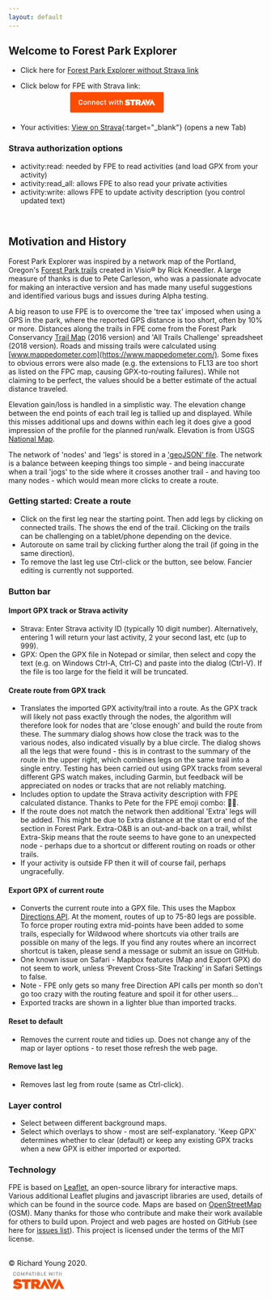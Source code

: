```yaml
---
layout: default
---
```

<head>
  <link rel="stylesheet" href="https://maxcdn.bootstrapcdn.com/font-awesome/4.6.1/css/font-awesome.min.css">
</head>

## Welcome to Forest Park Explorer

- Click here for [Forest Park Explorer without Strava link](main.html)

- Click below for FPE with Strava link:  
&nbsp;&nbsp;&nbsp;&nbsp;&nbsp;&nbsp;&nbsp;&nbsp;&nbsp;&nbsp;&nbsp;&nbsp;&nbsp;&nbsp;&nbsp;&nbsp;&nbsp;&nbsp;&nbsp;&nbsp;&nbsp;&nbsp;&nbsp;&nbsp;[![Connect with Strava](/images/btn_strava_connectwith_orange.png)](https://www.strava.com/oauth/authorize?client_id=31392&response_type=code&redirect_uri=https://richardjy.github.io/FPE/main.html&approval_prompt=auto&scope=read,activity:read,activity:read_all,activity:write)

- Your activities: [View on Strava](https://www.strava.com/athlete/training){:target="_blank"} (opens a new Tab)


### Strava authorization options

- activity:read: needed by FPE to read activities (and load GPX from your activity)
- activity:read_all: allows FPE to also read your private activities
- activity:write: allows FPE to update activity description (you control updated text)

<br>

## Motivation and History
Forest Park Explorer was inspired by a network map of the Portland, Oregon's [Forest Park trails](https://forestparkconservancy.org/forest-park/) created in Visio® by Rick Kneedler. A large measure of thanks is due to Pete Carleson, who was a passionate advocate for making an interactive version and has made many useful suggestions and identified various bugs and issues during Alpha testing.

A big reason to use FPE is to overcome the 'tree tax' imposed when using a GPS in the park, where the reported GPS distance is too short, often by 10% or more. Distances along the trails in FPE come from the Forest Park Conservancy [Trail Map](https://forestparkconservancy.org/product/trail-map-visitors-guide/) (2016 version) and 'All Trails Challenge' spreadsheet (2018 version). Roads and missing trails were calculated using [www.mappedometer.com](https://www.mappedometer.com/). Some fixes to obvious errors were also made (e.g. the extensions to FL13 are too short as listed on the FPC map, causing GPX-to-routing failures). While not claiming to be perfect, the values should be a better estimate of the actual distance traveled. 

Elevation gain/loss is handled in a simplistic way. The elevation change between the end points of each trail leg is tallied up and displayed. While this misses additional ups and downs within each leg it does give a good impression of the profile for the planned run/walk. Elevation is from USGS [National Map](https://www.usgs.gov/core-science-systems/national-geospatial-program/national-map).

The network of 'nodes' and 'legs' is stored in a ['geoJSON' file](https://gist.github.com/richardjy/9524f0810c1bda554c69f36501cbd92a). The network is a balance between keeping things too simple - and being inaccurate when a trail 'jogs' to the side where it crosses another trail - and having too many nodes - which would mean more clicks to create a route.

### Getting started: Create a route
- Click on the first leg near the starting point. Then add legs by clicking on connected trails. The <i class='fa fa-flag-checkered'></i> shows the end of the trail. Clicking on the trails can be challenging on a tablet/phone depending on the device. 
- Autoroute on same trail by clicking further along the trail (if going in the same direction).
- To remove the last leg use Ctrl-click or the button, see below. Fancier editing is currently not supported.

### Button bar

#### <i class='fa fa-map-o'></i>  Import GPX track or Strava activity
- Strava: Enter Strava activity ID (typically 10 digit number). Alternatively, entering 1 will return your last activity, 2 your second last, etc (up to 999).
- GPX: Open the GPX file in Notepad or similar, then select and copy the text (e.g. on Windows Ctrl-A, Ctrl-C) and paste into the dialog (Ctrl-V). If the file is too large for the field it will be truncated. 

#### <i class='fa fa-map-signs fa-lg'></i>  Create route from GPX track
- Translates the imported GPX activity/trail into a route. As the GPX track will likely not pass exactly through the nodes, the algorithm will therefore look for nodes that are 'close enough' and build the route from these. The summary dialog shows how close the track was to the various nodes, also indicated visually by a blue circle. The dialog shows all the legs that were found - this is in contrast to the summary of the route in the upper right, which combines legs on the same trail into a single entry. Testing has been carried out using GPX tracks from several different GPS watch makes, including Garmin, but feedback will be appreciated on nodes or tracks that are not reliably matching.
- Includes option to update the Strava activity description with FPE calculated distance. Thanks to Pete for the FPE emoji combo: 🌲📏.
- If the route does not match the network then additional 'Extra' legs will be added. This might be due to Extra distance at the start or end of the section in Forest Park. Extra-O&B is an out-and-back on a trail, whilst Extra-Skip means that the route seems to have gone to an unexpected node - perhaps due to a shortcut or different routing on roads or other trails.
- If your activity is outside FP then it will of course fail, perhaps ungracefully.

#### <i class='fa fa-download fa-lg'></i>  Export GPX of current route
- Converts the current route into a GPX file. This uses the Mapbox [Directions API](https://docs.mapbox.com/help/glossary/directions-api/). At the moment, routes of up to 75-80 legs are possible. To force proper routing extra mid-points have been added to some trails, especially for Wildwood where shortcuts via other trails are possible on many of the legs. If you find any routes where an incorrect shortcut is taken, please send a message or submit an issue on GitHub. 
- One known issue on Safari - Mapbox features (Map and Export GPX) do not seem to work, unless ‘Prevent Cross-Site Tracking’ in Safari Settings to false.
- Note - FPE only gets so many free Direction API calls per month so don't go too crazy with the routing feature and spoil it for other users...
- Exported tracks are shown in a lighter blue than imported tracks.

#### <i class='fa fa-refresh fa-lg'></i>  Reset to default
- Removes the current route and tidies up. Does not change any of the map or layer options - to reset those refresh the web page.

#### <i class='fa fa-undo fa-lg'></i>  Remove last leg
- Removes last leg from route (same as Ctrl-click).

### Layer control
- Select between different background maps.
- Select which overlays to show - most are self-explanatory. 'Keep GPX' determines whether to clear (default) or keep any existing GPX tracks when a new GPX is either imported or exported.

### Technology
FPE is based on [Leaflet](https://leafletjs.com/), an open-source library for interactive maps. Various additional Leaflet plugins and javascript libraries are used, details of which can be found in the source code. Maps are based on [OpenStreetMap](www.openstreetmap.org) (OSM). Many thanks for those who contribute and make their work available for others to build upon. Project and web pages are hosted on GitHub (see here for [issues list](https://github.com/richardjy/FPE/issues)). This project is licensed under the terms of the MIT license.

<br>
© Richard Young 2020.

<br>
<img src="images/api_logo_cptblWith_strava_stack_light.png" alt="Compatible with Strava" width="120">
